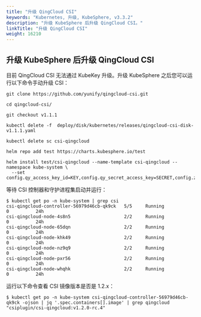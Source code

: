 ```yaml
---
title: "升级 QingCloud CSI"
keywords: "Kubernetes, 升级, KubeSphere, v3.3.2"
description: "升级 KubeSphere 后升级 QingCloud CSI。"
linkTitle: "升级 QingCloud CSI"
weight: 16210
---
```


## 升级 KubeSphere 后升级 QingCloud CSI

目前 QingCloud CSI 无法通过 KubeKey 升级。升级 KubeSphere 之后您可以运行以下命令手动升级 CSI：

```
git clone https://github.com/yunify/qingcloud-csi.git
```

```
cd qingcloud-csi/
```

```
git checkout v1.1.1
```

```
kubectl delete -f  deploy/disk/kubernetes/releases/qingcloud-csi-disk-v1.1.1.yaml
```

```
kubectl delete sc csi-qingcloud
```

```
helm repo add test https://charts.kubesphere.io/test
```

```
helm install test/csi-qingcloud --name-template csi-qingcloud --namespace kube-system \
  --set config.qy_access_key_id=KEY,config.qy_secret_access_key=SECRET,config.zone=ZONE,sc.type=2
```

等待 CSI 控制器和守护进程集启动并运行：

```
$ kubectl get po -n kube-system | grep csi
csi-qingcloud-controller-56979d46cb-qk9ck   5/5     Running            0          24h
csi-qingcloud-node-4s8n5                    2/2     Running            0          24h
csi-qingcloud-node-65dqn                    2/2     Running            0          24h
csi-qingcloud-node-khk49                    2/2     Running            0          24h
csi-qingcloud-node-nz9q9                    2/2     Running            0          24h
csi-qingcloud-node-pxr56                    2/2     Running            0          24h
csi-qingcloud-node-whqhk                    2/2     Running            0          24h
```

运行以下命令查看 CSI 镜像版本是否是 1.2.x：

```
$ kubectl get po -n kube-system csi-qingcloud-controller-56979d46cb-qk9ck -ojson | jq '.spec.containers[].image' | grep qingcloud
"csiplugin/csi-qingcloud:v1.2.0-rc.4"
```
